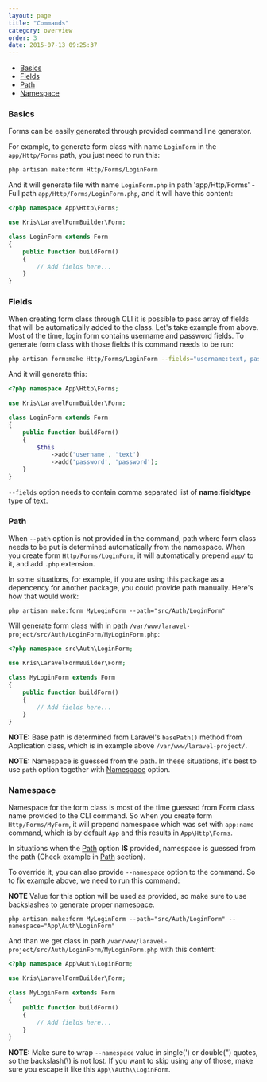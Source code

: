 ```yaml
---
layout: page
title: "Commands"
category: overview
order: 3
date: 2015-07-13 09:25:37
---
```


* [Basics](#basics)
* [Fields](#fields)
* [Path](#path)
* [Namespace](#namespace)


### Basics
Forms can be easily generated through provided command line generator.

For example, to generate form class with name `LoginForm` in the `app/Http/Forms` path, you just need to run this:

```sh
php artisan make:form Http/Forms/LoginForm
```

And it will generate file with name `LoginForm.php` in path 'app/Http/Forms' - Full path `app/Http/Forms/LoginForm.php`,
and it will have this content:

```php
<?php namespace App\Http\Forms;

use Kris\LaravelFormBuilder\Form;

class LoginForm extends Form
{
    public function buildForm()
    {
        // Add fields here...
    }
}
```

### Fields

When creating form class through CLI it is possible to pass array of fields that will be automatically added to the class.
Let's take example from above. Most of the time, login form contains username and password fields. To generate form class with those
fields this command needs to be run:

```sh
php artisan form:make Http/Forms/LoginForm --fields="username:text, password:password"
```

And it will generate this:

```php
<?php namespace App\Http\Forms;

use Kris\LaravelFormBuilder\Form;

class LoginForm extends Form
{
    public function buildForm()
    {
        $this
            ->add('username', 'text')
            ->add('password', 'password');
    }
}
```

`--fields` option needs to contain comma separated list of **name:fieldtype** type of text.

### Path

When `--path` option is not provided in the command, path where form class needs to be put is determined automatically from the namespace.
When you create form `Http/Forms/LoginForm`, it will automatically prepend `app/` to it, and add `.php` extension.

In some situations, for example, if you are using this package as a depencency for another package, you could provide path manually.
Here's how that would work:

```
php artisan make:form MyLoginForm --path="src/Auth/LoginForm"
```

Will generate form class with in path `/var/www/laravel-project/src/Auth/LoginForm/MyLoginForm.php`:

```php
<?php namespace src\Auth\LoginForm;

use Kris\LaravelFormBuilder\Form;

class MyLoginForm extends Form
{
    public function buildForm()
    {
        // Add fields here...
    }
}
```

**NOTE:** Base path is determined from Laravel's `basePath()` method from Application class, which is in example above `/var/www/laravel-project/`.

**NOTE:** Namespace is guessed from the path. In these situations, it's best to use `path` option together with [Namespace](#namespace) option.

### Namespace

Namespace for the form class is most of the time guessed from Form class name provided to the CLI command.
So when you create form `Http/Forms/MyForm`, it will prepend namespace which was set with `app:name` command, which is by default `App` and this results in
`App\Http\Forms`.

In situations when the [Path](#path) option **IS** provided, namespace is guessed from the path (Check example in [Path](#path) section).

To override it, you can also provide `--namespace` option to the command. So to fix example above, we need to run this command:

**NOTE** Value for this option will be used as provided, so make sure to use backslashes to generate proper namespace.

```
php artisan make:form MyLoginForm --path="src/Auth/LoginForm" --namespace="App\Auth\LoginForm"
```

And than we get class in path `/var/www/laravel-project/src/Auth/LoginForm/MyLoginForm.php` with this content:

```php
<?php namespace App\Auth\LoginForm;

use Kris\LaravelFormBuilder\Form;

class MyLoginForm extends Form
{
    public function buildForm()
    {
        // Add fields here...
    }
}
```

**NOTE:** Make sure to wrap `--namespace` value in single(') or double(") quotes, so the backslash(\\) is not lost. If you want to skip using any of those, make sure you escape it like this `App\\Auth\\LoginForm`.
